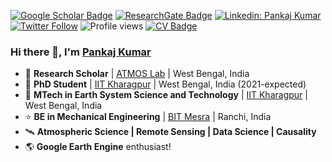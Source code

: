 [![Google Scholar Badge](https://img.shields.io/badge/Google-Scholar-red)](https://scholar.google.com/citations?user=Xg0YAlQAAAAJ&hl)
[![ResearchGate Badge](https://img.shields.io/badge/Research-Gate-brightgreen)](https://www.researchgate.net/profile/Pankaj-Kumar-41)
[![Linkedin: Pankaj Kumar](https://img.shields.io/badge/Linked-In-blue)](https://www.linkedin.com/in/pankajkmr1990/)
[![Twitter Follow](https://img.shields.io/twitter/follow/scientistno2?label=Follow)](https://twitter.com/scientistno2)
![Profile views](https://gpvc.arturio.dev/pankajkarman)
[![CV Badge](https://img.shields.io/badge/My-CV-critical)](https://raw.githubusercontent.com/pankajkarman/resume/master/resume.pdf)

### Hi there 👋, I'm [Pankaj Kumar](https://pankajkarman.github.io)

- 🏢 **Research Scholar** | [ATMOS Lab](https://www.atmoslabiitkgp.com/) | West Bengal, India
- 💫 **PhD Student** | [IIT Kharagpur](http://www.iitkgp.ac.in/) | West Bengal, India (2021-expected)
- 🌟 **MTech in Earth System Science and Technology** | [IIT Kharagpur](http://www.iitkgp.ac.in/) | West Bengal, India 
- ⭐ **BE in Mechanical Engineering** | [BIT Mesra](https://www.bitmesra.ac.in/) | Ranchi, India
- 🛰️ **Atmospheric Science | Remote Sensing | Data Science | Causality**
- 🌎 **Google Earth Engine** enthusiast!
